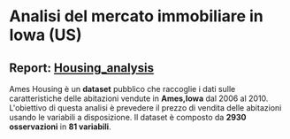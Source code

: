 # Analisi del mercato immobiliare in Iowa (US)
## Report: [Housing_analysis](https://htmlpreview.github.io/?https://github.com/robsnx/data-science-projects/blob/main/housing_analysis/AmesRMK.html)
Ames Housing è un **dataset** pubblico che raccoglie i dati sulle caratteristiche delle abitazioni vendute in **Ames,Iowa** dal 2006 al 2010. L'obiettivo di questa analisi è prevedere il prezzo di vendita delle abitazioni usando le variabili a disposizione.
Il dataset è composto da **2930 osservazioni** in **81 variabili**.
